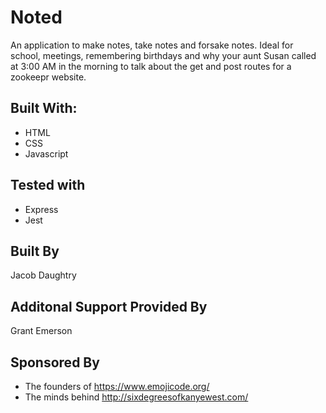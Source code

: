 # Noted

An application to make notes, take notes and forsake notes. Ideal for school, meetings, remembering birthdays and why your aunt Susan called at 3:00 AM in the morning to talk about the get and post routes for a zookeepr website.

## Built With:

* HTML
* CSS
* Javascript
 
 ## Tested with

 * Express
 * Jest

 ## Built By

 Jacob Daughtry

 ## Additonal Support Provided By

 Grant Emerson

 ## Sponsored By

* The founders of https://www.emojicode.org/
* The minds behind http://sixdegreesofkanyewest.com/